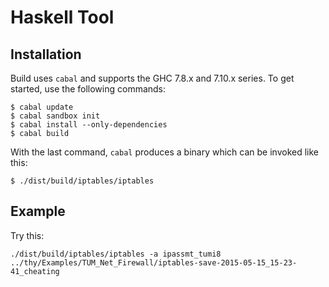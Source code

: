 Haskell Tool
============


## Installation

Build uses `cabal` and supports the GHC 7.8.x and 7.10.x series.
To get started, use the following commands:

```
$ cabal update
$ cabal sandbox init
$ cabal install --only-dependencies
$ cabal build
```

With the last command, `cabal` produces a binary which can be invoked like this:

```
$ ./dist/build/iptables/iptables
```


## Example

Try this:

```
./dist/build/iptables/iptables -a ipassmt_tumi8 ../thy/Examples/TUM_Net_Firewall/iptables-save-2015-05-15_15-23-41_cheating
```
